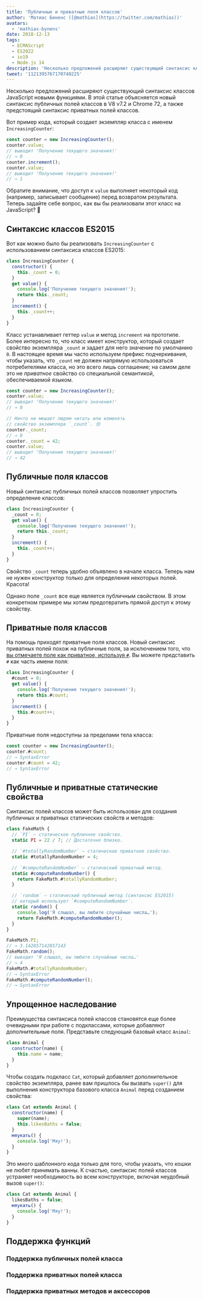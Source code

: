 ```yaml
---
title: 'Публичные и приватные поля классов'
author: 'Матиас Биненс ([@mathias](https://twitter.com/mathias))'
avatars:
  - 'mathias-bynens'
date: 2018-12-13
tags:
  - ECMAScript
  - ES2022
  - io19
  - Node.js 14
description: 'Несколько предложений расширяют существующий синтаксис классов JavaScript новыми функциями. В этой статье объясняется новый синтаксис публичных полей классов в V8 v7.2 и Chrome 72, а также предстоящий синтаксис приватных полей классов.'
tweet: '1121395767170740225'
---
```

Несколько предложений расширяют существующий синтаксис классов JavaScript новыми функциями. В этой статье объясняется новый синтаксис публичных полей классов в V8 v7.2 и Chrome 72, а также предстоящий синтаксис приватных полей классов.

Вот пример кода, который создает экземпляр класса с именем `IncreasingCounter`:

```js
const counter = new IncreasingCounter();
counter.value;
// выводит 'Получение текущего значения!'
// → 0
counter.increment();
counter.value;
// выводит 'Получение текущего значения!'
// → 1
```

Обратите внимание, что доступ к `value` выполняет некоторый код (например, записывает сообщение) перед возвратом результата. Теперь задайте себе вопрос, как вы бы реализовали этот класс на JavaScript? 🤔

## Синтаксис классов ES2015

Вот как можно было бы реализовать `IncreasingCounter` с использованием синтаксиса классов ES2015:

```js
class IncreasingCounter {
  constructor() {
    this._count = 0;
  }
  get value() {
    console.log('Получение текущего значения!');
    return this._count;
  }
  increment() {
    this._count++;
  }
}
```

Класс устанавливает геттер `value` и метод `increment` на прототипе. Более интересно то, что класс имеет конструктор, который создает свойство экземпляра `_count` и задает для него значение по умолчанию `0`. В настоящее время мы часто используем префикс подчеркивания, чтобы указать, что `_count` не должен напрямую использоваться потребителями класса, но это всего лишь соглашение; на самом деле это не _приватное_ свойство со специальной семантикой, обеспечиваемой языком.

<!--truncate-->
```js
const counter = new IncreasingCounter();
counter.value;
// выводит 'Получение текущего значения!'
// → 0

// Ничто не мешает людям читать или изменять
// свойство экземпляра `_count`. 😢
counter._count;
// → 0
counter._count = 42;
counter.value;
// выводит 'Получение текущего значения!'
// → 42
```

## Публичные поля классов

Новый синтаксис публичных полей классов позволяет упростить определение классов:

```js
class IncreasingCounter {
  _count = 0;
  get value() {
    console.log('Получение текущего значения!');
    return this._count;
  }
  increment() {
    this._count++;
  }
}
```

Свойство `_count` теперь удобно объявлено в начале класса. Теперь нам не нужен конструктор только для определения некоторых полей. Красота!

Однако поле `_count` все еще является публичным свойством. В этом конкретном примере мы хотим предотвратить прямой доступ к этому свойству.

## Приватные поля классов

На помощь приходят приватные поля классов. Новый синтаксис приватных полей похож на публичные поля, за исключением того, что [вы отмечаете поле как приватное, используя `#`](https://github.com/tc39/proposal-class-fields/blob/master/PRIVATE_SYNTAX_FAQ.md). Вы можете представить `#` как часть имени поля:

```js
class IncreasingCounter {
  #count = 0;
  get value() {
    console.log('Получение текущего значения!');
    return this.#count;
  }
  increment() {
    this.#count++;
  }
}
```

Приватные поля недоступны за пределами тела класса:

```js
const counter = new IncreasingCounter();
counter.#count;
// → SyntaxError
counter.#count = 42;
// → SyntaxError
```

## Публичные и приватные статические свойства

Синтаксис полей классов может быть использован для создания публичных и приватных статических свойств и методов:

```js
class FakeMath {
  // `PI` — статическое публичное свойство.
  static PI = 22 / 7; // Достаточно близко.

  // `#totallyRandomNumber` — статическое приватное свойство.
  static #totallyRandomNumber = 4;

  // `#computeRandomNumber` — статический приватный метод.
  static #computeRandomNumber() {
    return FakeMath.#totallyRandomNumber;
  }

  // `random` — статический публичный метод (синтаксис ES2015)
  // который использует `#computeRandomNumber`.
  static random() {
    console.log('Я слышал, вы любите случайные числа…');
    return FakeMath.#computeRandomNumber();
  }
}

FakeMath.PI;
// → 3.142857142857143
FakeMath.random();
// выводит 'Я слышал, вы любите случайные числа…'
// → 4
FakeMath.#totallyRandomNumber;
// → SyntaxError
FakeMath.#computeRandomNumber();
// → SyntaxError
```

## Упрощенное наследование

Преимущества синтаксиса полей классов становятся еще более очевидными при работе с подклассами, которые добавляют дополнительные поля. Представьте следующий базовый класс `Animal`:

```js
class Animal {
  constructor(name) {
    this.name = name;
  }
}
```

Чтобы создать подкласс `Cat`, который добавляет дополнительное свойство экземпляра, ранее вам пришлось бы вызвать `super()` для выполнения конструктора базового класса `Animal` перед созданием свойства:

```js
class Cat extends Animal {
  constructor(name) {
    super(name);
    this.likesBaths = false;
  }
  мяукать() {
    console.log('Мяу!');
  }
}
```

Это много шаблонного кода только для того, чтобы указать, что кошки не любят принимать ванны. К счастью, синтаксис полей классов устраняет необходимость во всем конструкторе, включая неудобный вызов `super()`:

```js
class Cat extends Animal {
  likesBaths = false;
  мяукать() {
    console.log('Мяу!');
  }
}
```

## Поддержка функций

### Поддержка публичных полей класса

<feature-support chrome="72 /blog/v8-release-72#public-class-fields"
                 firefox="yes https://developer.mozilla.org/en-US/docs/Mozilla/Firefox/Releases/69#JavaScript"
                 safari="yes https://bugs.webkit.org/show_bug.cgi?id=174212"
                 nodejs="12 https://twitter.com/mathias/status/1120700101637353473"
                 babel="yes https://babeljs.io/docs/en/babel-plugin-proposal-class-properties"></feature-support>

### Поддержка приватных полей класса

<feature-support chrome="74 /blog/v8-release-74#private-class-fields"
                 firefox="90 https://spidermonkey.dev/blog/2021/05/03/private-fields-ship.html"
                 safari="yes"
                 nodejs="12 https://twitter.com/mathias/status/1120700101637353473"
                 babel="yes https://babeljs.io/docs/en/babel-plugin-proposal-class-properties"></feature-support>

### Поддержка приватных методов и аксессоров

<feature-support chrome="84 /blog/v8-release-84#private-methods-and-accessors"
                 firefox="90 https://spidermonkey.dev/blog/2021/05/03/private-fields-ship.html"
                 safari="yes https://webkit.org/blog/11989/new-webkit-features-in-safari-15/"
                 nodejs="14.6.0"
                 babel="yes https://babeljs.io/docs/en/babel-plugin-proposal-private-methods"></feature-support>
